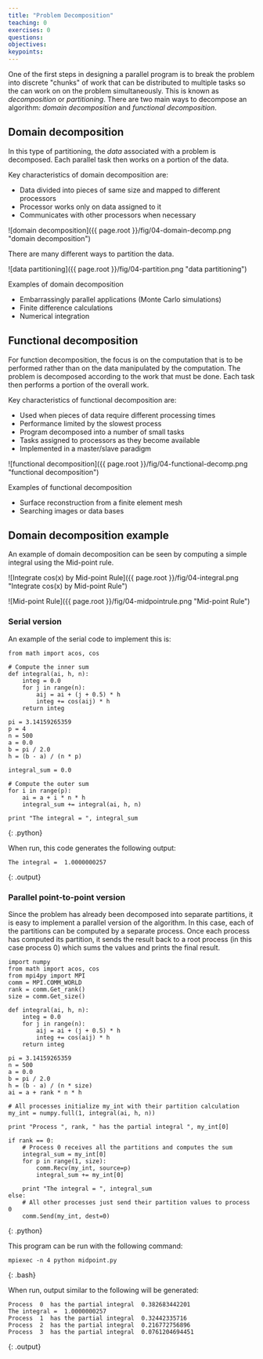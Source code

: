 ```yaml
---
title: "Problem Decomposition"
teaching: 0
exercises: 0
questions:
objectives:
keypoints:
---
```


One of the first steps in designing a parallel program is to break the problem into discrete "chunks" of work that can be distributed to multiple 
tasks so the can work on on the problem simultaneously. This is known as *decomposition* or *partitioning*. There are two main ways to decompose 
an algorithm: *domain decomposition* and *functional decomposition*.

## Domain decomposition

In this type of partitioning, the *data* associated with a problem is decomposed. Each parallel task then works on a portion of the data.

Key characteristics of domain decomposition are:

- Data divided into pieces of same size and mapped to different processors
- Processor works only on data assigned to it
- Communicates with other processors when necessary

![domain decomposition]({{ page.root }}/fig/04-domain-decomp.png "domain decomposition")

There are many different ways to partition the data.

![data partitioning]({{ page.root }}/fig/04-partition.png "data partitioning")

Examples of domain decomposition
- Embarrassingly parallel applications (Monte Carlo simulations)
- Finite difference calculations
- Numerical integration

## Functional decomposition

For function decomposition, the focus is on the computation that is to be performed rather than on the data manipulated by the computation. 
The problem is decomposed according to the work that must be done. Each task then performs a portion of the overall work.

Key characteristics of functional decomposition are:

- Used when pieces of data require different processing times
- Performance limited by the slowest process
- Program decomposed into a number of small tasks
- Tasks assigned to processors as they become available
- Implemented in a master/slave paradigm

![functional decomposition]({{ page.root }}/fig/04-functional-decomp.png "functional decomposition")

Examples of functional decomposition
- Surface reconstruction from a finite element mesh
- Searching images or data bases

## Domain decomposition example

An example of domain decomposition can be seen by computing a simple integral using the Mid-point rule.

![Integrate cos(x) by Mid-point Rule]({{ page.root }}/fig/04-integral.png "Integrate cos(x) by Mid-point Rule")

![Mid-point Rule]({{ page.root }}/fig/04-midpointrule.png "Mid-point Rule")

### Serial version

An example of the serial code to implement this is:

~~~
from math import acos, cos
​
# Compute the inner sum
def integral(ai, h, n):
    integ = 0.0
    for j in range(n):
        aij = ai + (j + 0.5) * h
        integ += cos(aij) * h
    return integ
    
pi = 3.14159265359
p = 4
n = 500
a = 0.0
b = pi / 2.0
h = (b - a) / (n * p)

integral_sum = 0.0
​
# Compute the outer sum
for i in range(p):
    ai = a + i * n * h
    integral_sum += integral(ai, h, n)
    
print "The integral = ", integral_sum
~~~
{: .python}

When run, this code generates the following output:

~~~
The integral =  1.0000000257
~~~
{: .output}

### Parallel point-to-point version

Since the problem has already been decomposed into separate partitions, it is easy to implement a parallel version of the algorithm. In this case, 
each of the partitions can be computed by a separate process. Once each process has computed its partition, it sends the result back to a root 
process (in this case process 0) which sums the values and prints the final result.

~~~
import numpy
from math import acos, cos
from mpi4py import MPI
comm = MPI.COMM_WORLD
rank = comm.Get_rank()
size = comm.Get_size()

def integral(ai, h, n):
    integ = 0.0
    for j in range(n):
        aij = ai + (j + 0.5) * h
        integ += cos(aij) * h
    return integ

pi = 3.14159265359
n = 500
a = 0.0
b = pi / 2.0
h = (b - a) / (n * size)
ai = a + rank * n * h

# All processes initialize my_int with their partition calculation
my_int = numpy.full(1, integral(ai, h, n))

print "Process ", rank, " has the partial integral ", my_int[0]

if rank == 0:
    # Process 0 receives all the partitions and computes the sum
    integral_sum = my_int[0]
    for p in range(1, size):
        comm.Recv(my_int, source=p)
        integral_sum += my_int[0]

    print "The integral = ", integral_sum
else:
    # All other processes just send their partition values to process 0
    comm.Send(my_int, dest=0)
~~~
{: .python}

This program can be run with the following command:

~~~
mpiexec -n 4 python midpoint.py
~~~
{: .bash}

When run, output similar to the following will be generated:

~~~
Process  0  has the partial integral  0.382683442201
The integral =  1.0000000257
Process  1  has the partial integral  0.32442335716
Process  2  has the partial integral  0.216772756896
Process  3  has the partial integral  0.0761204694451
~~~
{: .output}
